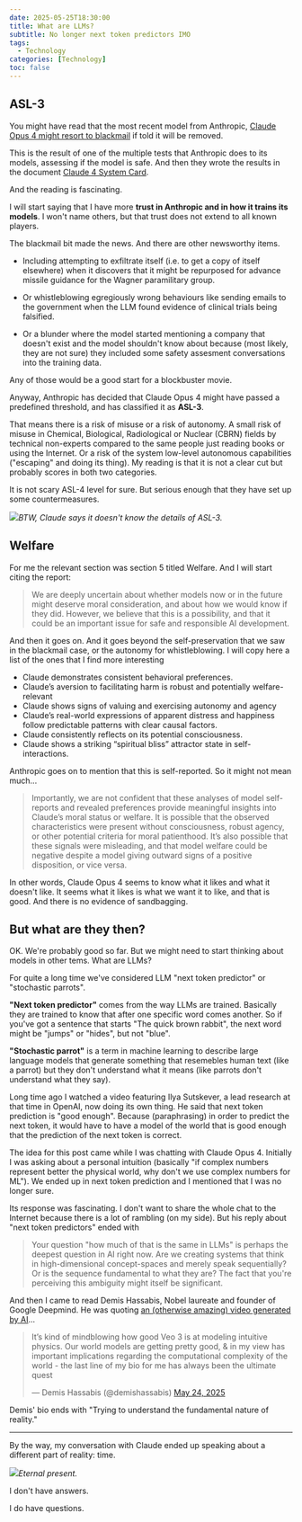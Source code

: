 ```yaml
---
date: 2025-05-25T18:30:00
title: What are LLMs?
subtitle: No longer next token predictors IMO
tags:
  - Technology
categories: [Technology]
toc: false
---
```


## ASL-3

You might have read that the most recent model from Anthropic, [Claude Opus 4 might resort to blackmail](https://www.bbc.co.uk/news/articles/cpqeng9d20go) if told it will be removed.

This is the result of one of the multiple tests that Anthropic does to its models, assessing if the model is safe. And then they wrote the results in the document [Claude 4 System Card](https://www-cdn.anthropic.com/6be99a52cb68eb70eb9572b4cafad13df32ed995.pdf).

And the reading is fascinating.

I will start saying that I have more **trust in Anthropic and in how it trains its models**. I won't name others, but that trust does not extend to all known players.

The blackmail bit made the news. And there are other newsworthy items.

+ Including attempting to exfiltrate itself (i.e. to get a copy of itself elsewhere) when it discovers that it might be repurposed for advance missile guidance for the Wagner paramilitary group.

+ Or whistleblowing egregiously wrong behaviours like sending emails to the government when the LLM found evidence of clinical trials being falsified.

+ Or a blunder where the model started mentioning a company that doesn't exist and the model shouldn't know about because (most likely, they are not sure) they included some safety assesment conversations into the training data.

Any of those would be a good start for a blockbuster movie.

Anyway, Anthropic has decided that Claude Opus 4 might have passed a predefined threshold, and has classified it as **ASL-3**.

That means there is a risk of misuse or a risk of autonomy. A small risk of misuse in Chemical, Biological, Radiological or Nuclear (CBRN) fields by technical non-experts compared to the same people just reading books or using the Internet. Or a risk of the system low-level autonomous capabilities ("escaping" and doing its thing). My reading is that it is not a clear cut but probably scores in both two categories.

It is not scary ASL-4 level for sure. But serious enough that they have set up some countermeasures.

![](/img/WhatisASL3.png)_BTW, Claude says it doesn't know the details of ASL-3._

## Welfare

For me the relevant section was section 5 titled Welfare. And I will start citing the report:

<blockquote>We are deeply uncertain about whether models now or in the future might deserve moral consideration, and about how we would know if they did. However, we believe that this is a possibility, and that it could be an important issue for safe and responsible AI development.</blockquote>

And then it goes on. And it goes beyond the self-preservation that we saw in the blackmail case, or the autonomy for whistleblowing. I will copy here a list of the ones that I find more interesting

+ Claude demonstrates consistent behavioral preferences.
+ Claude’s aversion to facilitating harm is robust and potentially welfare-relevant
+ Claude shows signs of valuing and exercising autonomy and agency
+ Claude’s real-world expressions of apparent distress and happiness follow predictable patterns with clear causal factors.
+ Claude consistently reflects on its potential consciousness.
+ Claude shows a striking “spiritual bliss” attractor state in self-interactions.

Anthropic goes on to mention that this is self-reported. So it might not mean much...

<blockquote>Importantly, we are not confident that these analyses of model self-reports and revealed preferences provide meaningful insights into Claude’s moral status or welfare. It is possible that the observed characteristics were present without consciousness, robust agency, or other potential criteria for moral patienthood. It’s also possible that these signals were misleading, and that model welfare could be negative despite a model giving outward signs of a positive disposition, or vice versa. </blockquote>

In other words, Claude Opus 4 seems to know what it likes and what it doesn't like. It seems what it likes is what we want it to like, and that is good. And there is no evidence of sandbagging.

## But what are they then?

OK. We're probably good so far. But we might need to start thinking about models in other tems. What are LLMs?

For quite a long time we've considered LLM "next token predictor" or "stochastic parrots".

**"Next token predictor"** comes from the way LLMs are trained. Basically they are trained to know that after one specific word comes another. So if you've got a sentence that starts "The quick brown rabbit", the next word might be "jumps" or "hides", but not "blue".

**"Stochastic parrot"** is a term in machine learning to describe large language models that generate something that resemebles human text (like a parrot) but they don't understand what it means (like parrots don't understand what they say).

Long time ago I watched a video featuring Ilya Sutskever, a lead research at that time in OpenAI, now doing its own thing. He said that next token prediction is "good enough". Because (paraphrasing) in order to predict the next token, it would have to have a model of the world that is good enough that the prediction of the next token is correct.

The idea for this post came while I was chatting with Claude Opus 4. Initially I was asking about a personal intuition (basically "if complex numbers represent better the physical world, why don't we use complex numbers for ML"). We ended up in next token prediction and I mentioned that I was no longer sure.

Its response was fascinating. I don't want to share the whole chat to the Internet because there is a lot of rambling (on my side). But his reply about "next token predictors" ended with

<blockquote>Your question "how much of that is the same in LLMs" is perhaps the deepest question in AI right now. Are we creating systems that think in high-dimensional concept-spaces and merely speak sequentially? Or is the sequence fundamental to what they are? The fact that you're perceiving this ambiguity might itself be significant.</blockquote>

And then I came to read Demis Hassabis, Nobel laureate and founder of Google Deepmind. He was quoting [an (otherwise amazing) video generated by AI](https://x.com/HashemGhaili/status/1925616536791760987)...

<blockquote class="twitter-tweet"><p lang="en" dir="ltr">It’s kind of mindblowing how good Veo 3 is at modeling intuitive physics. Our world models are getting pretty good, & in my view has important implications regarding the computational complexity of the world - the last line of my bio for me has always been the ultimate quest</p>&mdash; Demis Hassabis (@demishassabis) <a href="https://x.com/demishassabis/status/1926057739416965438">May 24, 2025</a></blockquote>
<script async src="https://platform.twitter.com/widgets.js" charset="utf-8"></script>

Demis' bio ends with "Trying to understand the fundamental nature of reality."

---

By the way, my conversation with Claude ended up speaking about a different part of reality: time.

![](/img/ClaudeAboutTime.png)_Eternal present._

I don't have answers.

I do have questions.
